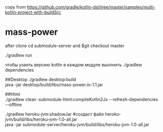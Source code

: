 copy from https://github.com/gradle/kotlin-dsl/tree/master/samples/multi-kotlin-project-with-buildSrc  
# mass-power  
after clone cd submodule-server and $git checkout master  
  
./gradlew run    
  
чтобы узанть версию kotlin в каждом модуле выолнить ./gradlew dependencies  
  
##Desktop
./gradlew desktop:build    
java -jar desktop/build/libs/mass-power.io-1.1.jar  
  
##Html  
./gradlew clean :submodule-html:compileKotlin2Js --refresh-dependencies --offline  
  
  
./gradlew heroku-jvm:shadowJar  #создаст файл heroku-jvm/build/libs/heroku-jvm-1.0-all.jar   
java -jar submodule-server/heroku-jvm/build/libs/heroku-jvm-1.0-all.jar 
  